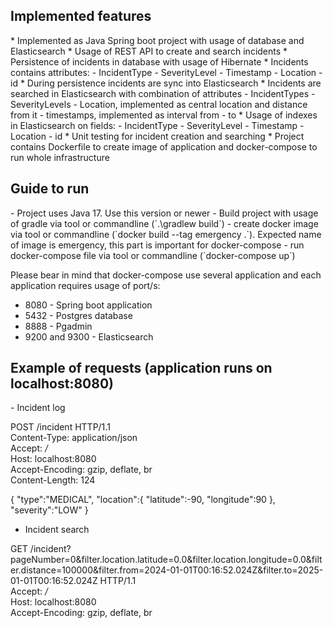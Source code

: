 <H2>Implemented features</H2>
* Implemented as Java Spring boot project with usage of database and Elasticsearch
* Usage of REST API to create and search incidents
* Persistence of incidents in database with usage of Hibernate
* Incidents contains attributes:
  - IncidentType
  - SeverityLevel
  - Timestamp
  - Location
  - id
* During persistence incidents are sync into Elasticsearch
* Incidents are searched in Elasticsearch with combination of attributes
  - IncidentTypes
  - SeverityLevels
  - Location, implemented as central location and distance from it
  - timestamps, implemented as interval from - to
* Usage of indexes in Elasticsearch on fields:
  - IncidentType
  - SeverityLevel
  - Timestamp 
  - Location 
  - id
* Unit testing for incident creation and searching
* Project contains Dockerfile to create image of application and docker-compose to run whole infrastructure

<H2>Guide to run</H2>
- Project uses Java 17. Use this version or newer
- Build project with usage of gradle via tool or commandline (`.\gradlew build`)
- create docker image via tool or commandline (`docker build --tag emergency .`). Expected name of image is emergency, this part is important for docker-compose
- run docker-compose file via tool or commandline (`docker-compose up`)

Please bear in mind that docker-compose use several application and each application requires usage of port/s:
- 8080 - Spring boot application
- 5432 - Postgres database
- 8888 - Pgadmin
- 9200 and 9300 - Elasticsearch

<H2>Example of requests (application runs on localhost:8080)</H2>
- Incident log

POST /incident HTTP/1.1<br/>
Content-Type: application/json<br/>
Accept: */*<br/>
Host: localhost:8080<br/>
Accept-Encoding: gzip, deflate, br<br/>
Content-Length: 124<br/>
 
{
"type":"MEDICAL",
"location":{
"latitude":-90,
"longitude":90
},
"severity":"LOW"
}

- Incident search

GET /incident?pageNumber=0&filter.location.latitude=0.0&filter.location.longitude=0.0&filter.distance=100000&filter.from=2024-01-01T00:16:52.024Z&filter.to=2025-01-01T00:16:52.024Z HTTP/1.1<br/>
Accept: */*<br/>
Host: localhost:8080<br/>
Accept-Encoding: gzip, deflate, br<br/>
